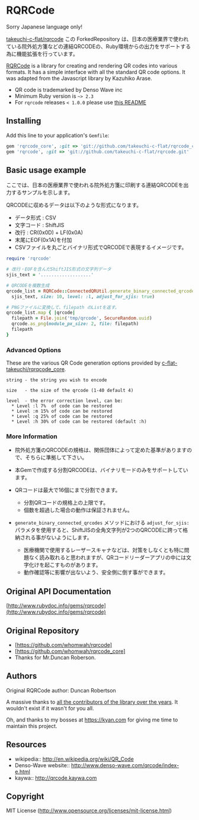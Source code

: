 # RQRCode

Sorry Japanese language only!

[takeuchi-c-flat/rqrcode](https://github.com/takeuchi-c-flat/rqrcode) この ForkedRepository は、日本の医療業界で使われている院外処方箋などの連結QRCODEの、Ruby環境からの出力をサポートする為に機能拡張を行っています。


[RQRCode](https://github.com/whomwah/rqrcode) is a library for creating and rendering QR codes into various formats. It has a simple interface with all the standard QR code options. It was adapted from the Javascript library by Kazuhiko Arase.

* QR code is trademarked by Denso Wave inc
* Minimum Ruby version is `~> 2.3`
* For `rqrcode` releases `< 1.0.0` please use [this README](https://github.com/whomwah/rqrcode/blob/cd2732a68434e6197c219e6c8cbdadfce0c4c4f3/README.md)

## Installing

Add this line to your application's `Gemfile`:

```ruby
gem 'rqrcode_core', :git => 'git://github.com/takeuchi-c-flat/rqrcode_core.git'
gem 'rqrcode', :git => 'git://github.com/takeuchi-c-flat/rqrcode.git'
```

## Basic usage example

ここでは、日本の医療業界で使われる院外処方箋に印刷する連結QRCODEを出力するサンプルを示します。

QRCODEに収めるデータは以下のような形式になります。
  * データ形式 : CSV
  * 文字コード : ShiftJIS
  * 改行 : CR(0x0D) + LF(0x0A)
  * 末尾にEOF(0x1A)を付加
  * CSVファイルを丸ごとバイナリ形式でQRCODEで表現するイメージです。

```ruby
require 'rqrcode'

# 改行・EOFを含んだShiftJIS形式の文字列データ
sjis_text = '...................' 

# QRCODEを複数生成
qrcode_list = RQRCode::ConnectedQRUtil.generate_binary_connected_qrcodes(
  sjis_text, size: 10, level: :l, adjust_for_sjis: true)

# PNGファイルに変換して、filepath のListを返す。
qrcode_list.map { |qrcode|
  filepath = File.join('tmp/qrcode', SecureRandom.uuid)
  qrcode.as_png(module_px_size: 2, file: filepath)
  filepath
}
```

### Advanced Options

These are the various QR Code generation options provided by [c-flat-takeuchi/rqrqcode_core](https://github.com/c-flat-takeuchi/rqrcode_core).

```
string - the string you wish to encode

size   - the size of the qrcode (1-40 default 4)

level  - the error correction level, can be:
  * Level :l 7%  of code can be restored
  * Level :m 15% of code can be restored
  * Level :q 25% of code can be restored
  * Level :h 30% of code can be restored (default :h)
```

### More Information

* 院外処方箋のQRCODEの規格は、関係団体によって定めた基準がありますので、そちらに準拠して下さい。

* 本Gemで作成する分割QRCODEは、バイナリモードのみをサポートしています。
* QRコードは最大で16個にまで分割できます。
  * 分割QRコードの規格上の上限です。
  * 個数を超過した場合の動作は保証されません。
* `generate_binary_connected_qrcodes` メソッドにおける `adjust_for_sjis:` パラメタを使用すると、ShiftJISの全角文字列が2つのQRCODEに跨って格納される事がないようにします。
  * 医療機関で使用するレーザースキャナなどは、対策をしなくとも特に問題なく読み取れると思われますが、QRコードリーダーアプリの中には文字化けを起こすものがあります。
  * 動作確認等に影響が出ないよう、安全側に倒す事ができます。

## Original API Documentation

[http://www.rubydoc.info/gems/rqrcode](http://www.rubydoc.info/gems/rqrcode)

## Original Repository

* [https://github.com/whomwah/rqrcode]
* [https://github.com/whomwah/rqrcode_core]
* Thanks for Mr.Duncan Roberson.

## Authors

Original RQRCode author: Duncan Robertson

A massive thanks to [all the contributors of the library over the years](https://github.com/whomwah/rqrcode/graphs/contributors). It wouldn't exist if it wasn't for you all.

Oh, and thanks to my bosses at https://kyan.com for giving me time to maintain this project.

## Resources

* wikipedia:: http://en.wikipedia.org/wiki/QR_Code
* Denso-Wave website:: http://www.denso-wave.com/qrcode/index-e.html
* kaywa:: http://qrcode.kaywa.com

## Copyright

MIT License (http://www.opensource.org/licenses/mit-license.html)

